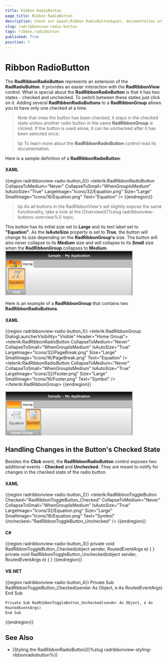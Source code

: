 ```yaml
---
title: Ribbon RadioButton
page_title: Ribbon RadioButton
description: Check our &quot;Ribbon RadioButton&quot; documentation article for the RadRibbonView {{ site.framework_name }} control.
slug: radribbonview-radio-button
tags: ribbon,radiobutton
published: True
position: 3
---
```


# Ribbon RadioButton

The __RadRibbonRadioButton__ represents an extension of the __RadRadioButton__. It provides an easier interaction with the __RadRibbonView__ control. What is special about the __RadRibbonRadioButton__ is that it has two states - checked and unchecked. To switch between these states just click on it. Adding several __RadRibbonRadioButtons__ to a __RadRibbonGroup__ allows you to have only one checked at a time.			

>Note that ones the button has been checked, it stays in the checked state unless another radio button in the same __RadRibbonGroup__ is clicked. If the button is used alone, it can be unchecked after it has been selected once.				

>tip To learn more about the __RadRibbonRadioButton__ control read its documentation.			

Here is a sample definition of a __RadRibbonRadioButton__:			

#### __XAML__
{{region radribbonview-radio-button_0}}
	<telerik:RadRibbonRadioButton CollapseToMedium="Never" 
	                              CollapseToSmall="WhenGroupIsMedium"
	                              IsAutoSize="True"
	                              LargeImage="Icons/32/Equation.png"
	                              Size="Large"
	                              SmallImage="Icons/16/Equation.png"
	                              Text="Equation" />
{{endregion}}

>tip As all buttons in the RadRibbonView's set slightly expose the same functionality, take a look at the [Overview]({%slug radribbonview-buttons-overview%}) topic.

This button has its initial size set to __Large__ and its text label set to __"Equation"__. As the __IsAutoSize__ property is set to __True__, the button will change its size depending on the __RadRibbonGroup's__ size. The button will also never collapse to its __Medium__ size and will collapse to its __Small__ size when the __RadRibbonGroup__ collapses to __Medium__.
![{{ site.framework_name }} RadRibbonView Large Radio Button](images/RibbonView_Buttons_RadioButton.png)

Here is an example of a __RadRibbonGroup__ that contains two __RadRibbonRadioButtons__.			

#### __XAML__
{{region radribbonview-radio-button_1}}
	<telerik:RadRibbonGroup DialogLauncherVisibility="Visible" Header="Home Group">
	    <telerik:RadRibbonRadioButton CollapseToMedium="Never" 
	                                  CollapseToSmall="WhenGroupIsMedium"
	                                  IsAutoSize="True"
	                                  LargeImage="Icons/32/PageBreak.png"
	                                  Size="Large"
	                                  SmallImage="Icons/16/PageBreak.png"
	                                  Text="Equation" />
	    <telerik:RadRibbonRadioButton CollapseToMedium="Never" 
	                                  CollapseToSmall="WhenGroupIsMedium"
	                                  IsAutoSize="True"
	                                  LargeImage="Icons/32/Footer.png"
	                                  Size="Large"
	                                  SmallImage="Icons/16/Footer.png"
	                                  Text="Symbol" />
	</telerik:RadRibbonGroup>
{{endregion}}

![{{ site.framework_name }} RadRibbonView Ribbon Group with Two Radio Buttons](images/RibbonView_Buttons_RadioButtonsGroup.png)

## Handling Changes in the Button's Checked State

Besides the __Click__ event, the __RadRibbonRadioButton__ control exposes two additional events - __Checked__ and __Unchecked.__ They are meant to notify for changes in the checked state of the radio button.				

#### __XAML__
{{region radribbonview-radio-button_2}}
	<telerik:RadRibbonToggleButton Checked="RadRibbonToggleButton_Checked"
	                               CollapseToMedium="Never"
	                               CollapseToSmall="WhenGroupIsMedium"
	                               IsAutoSize="True"
	                               LargeImage="Icons/32/Equation.png"
	                               Size="Large"
	                               SmallImage="Icons/16/Equation.png"
	                               Text="Symbol"
	                               Unchecked="RadRibbonToggleButton_Unchecked" />
{{endregion}}

#### __C#__
{{region radribbonview-radio-button_3}}
	private void RadRibbonToggleButton_Checked(object sender, RoutedEventArgs e)
	{
	}
	private void RadRibbonToggleButton_Unchecked(object sender, RoutedEventArgs e)
	{
	}
{{endregion}}

#### __VB.NET__
{{region radribbonview-radio-button_4}}
	Private Sub RadRibbonToggleButton_Checked(sender As Object, e As RoutedEventArgs)
	End Sub
	
	Private Sub RadRibbonToggleButton_Unchecked(sender As Object, e As RoutedEventArgs)
	End Sub
{{endregion}}

## See Also
 * [Styling the RadRibbonRadioButton]({%slug radribbonview-styling-ribbonradiobutton%})